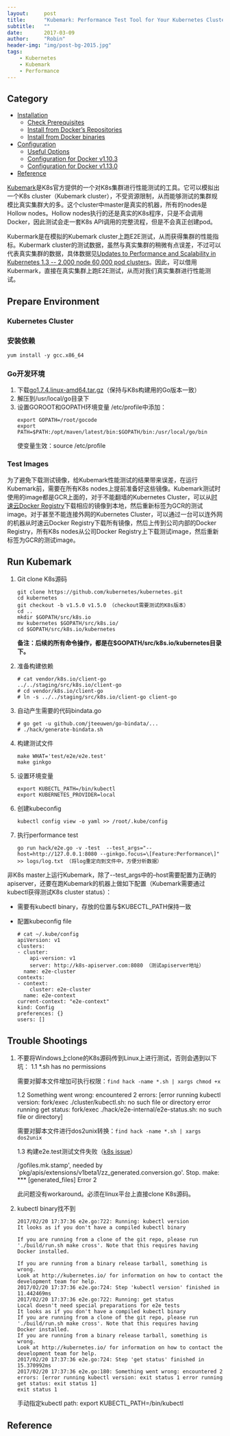 ```yaml
---
layout:     post
title:      "Kubemark: Performance Test Tool for Your Kubernetes Cluster"
subtitle:   ""
date:       2017-03-09
author:     "Robin"
header-img: "img/post-bg-2015.jpg"
tags:
    - Kubernetes
    - Kubemark
    - Performance
---
```


## Category

- [Installation](#installation)
	- [Check Prerequisites](#check-prerequisites)
	- [Install from Docker’s Repositories](#install-from-dockers-repositories)
	- [Install from Docker binaries](#install-from-docker-binaries)
- [Configuration](#configuration)
	- [Useful Options](#useful-options)
	- [Configuration for Docker v1.10.3](#configuration-for-docker-v1.10.3)
	- [Configuration for Docker v1.13.0](#configuration-for-docker-v1.13.0)
- [Reference](#reference)

[Kubemark](https://github.com/kubernetes/community/blob/master/contributors/devel/kubemark-guide.md)是K8s官方提供的一个对K8s集群进行性能测试的工具。它可以模拟出一个K8s cluster（Kubemark cluster），不受资源限制，从而能够测试的集群规模比真实集群大的多。这个cluster中master是真实的机器，所有的nodes是Hollow nodes。Hollow nodes执行的还是真实的K8s程序，只是不会调用Docker，因此测试会走一套K8s API调用的完整流程，但是不会真正创建pod。

Kubermark是在模拟的Kubemark cluster上跑E2E测试，从而获得集群的性能指标。Kubermark cluster的测试数据，虽然与真实集群的稍微有点误差，不过可以代表真实集群的数据，具体数据见[Updates to Performance and Scalability in Kubernetes 1.3 -- 2,000 node 60,000 pod clusters](http://blog.kubernetes.io/2016/07/kubernetes-updates-to-performance-and-scalability-in-1.3.html)。因此，可以借用Kubermark，直接在真实集群上跑E2E测试，从而对我们真实集群进行性能测试。

## Prepare Environment

### Kubernetes Cluster

### 安装依赖

```
yum install -y gcc.x86_64
```

### Go开发环境

1. 下载[go1.7.4.linux-amd64.tar.gz](https://storage.googleapis.com/golang/go1.7.4.linux-amd64.tar.gz)（保持与K8s构建用的Go版本一致）
2. 解压到/usr/local/go目录下
3. 设置GOROOT和GOPATH环境变量
	/etc/profile中添加：
	```
	export GOPATH=/root/gocode
	export PATH=$PATH:/opt/maven/latest/bin:$GOPATH/bin:/usr/local/go/bin
	```
	使变量生效：source /etc/profile

### Test Images

为了避免下载测试镜像，给Kubemark性能测试的结果带来误差，在运行Kubemark前，需要在所有K8s nodes上提前准备好这些镜像。Kubemark测试时使用的image都是GCR上面的，对于不能翻墙的Kubernetes Cluster，可以从[时速云Docker Registry](https://hub.tenxcloud.com/)下载相应的镜像到本地，然后重新标签为GCR的测试image。对于甚至不能连接外网的Kubernetes Cluster，可以通过一台可以连外网的机器从时速云Docker Registry下载所有镜像，然后上传到公司内部的Docker Registry，所有K8s nodes从公司Docker Registry上下载测试image，然后重新标签为GCR的测试image。

## Run Kubemark

1. Git clone K8s源码

	```
	git clone https://github.com/kubernetes/kubernetes.git
	cd kubernetes
	git checkout -b v1.5.0 v1.5.0 （checkout需要测试的K8s版本）
	cd ..
	mkdir $GOPATH/src/k8s.io
	mv kubernetes $GOPATH/src/k8s.io/
	cd $GOPATH/src/k8s.io/kubernetes
	```
	**备注：后续的所有命令操作，都是在$GOPATH/src/k8s.io/kubernetes目录下。**

2. 准备构建依赖

	```
	# cat vendor/k8s.io/client-go
	../../staging/src/k8s.io/client-go
	# cd vendor/k8s.io/client-go
	# ln -s ../../staging/src/k8s.io/client-go client-go
	```

3. 自动产生需要的代码bindata.go

	```
	# go get -u github.com/jteeuwen/go-bindata/...
	# ./hack/generate-bindata.sh
	```

4. 构建测试文件

	```
	make WHAT='test/e2e/e2e.test'
	make ginkgo
	```

5. 设置环境变量

	```
	export KUBECTL_PATH=/bin/kubectl
	export KUBERNETES_PROVIDER=local
	```

6. 创建kubeconfig

	```
	kubectl config view -o yaml >> /root/.kube/config
	```

7. 执行performance test

	```
	go run hack/e2e.go -v -test  --test_args="--host=http://127.0.0.1:8080 --ginkgo.focus=\[Feature:Performance\]" >> logs/log.txt （将log重定向到文件中，方便分析数据）
	```

非K8s master上运行Kubemark，除了--test_args中的–host需要配置为正确的apiserver，还要在跑Kubemark的机器上做如下配置（Kubemark需要通过kubectl获得测试K8s cluster status）：

- 需要有kubectl binary，存放的位置与$KUBECTL_PATH保持一致
- 配置kubeconfig file

	```
	# cat ~/.kube/config
	apiVersion: v1
	clusters:
	- cluster:
	    api-version: v1
	    server: http://k8s-apiserver.com:8080 （测试apiserver地址）
	  name: e2e-cluster
	contexts:
	- context:
	    cluster: e2e-cluster
	  name: e2e-context
	current-context: "e2e-context"
	kind: Config
	preferences: {}
	users: []
	```


## Trouble Shootings

1. 不要将Windows上clone的K8s源码传到Linux上进行测试，否则会遇到以下坑：
	1.1 *.sh has no permissions
	
	需要对脚本文件增加可执行权限：```find hack -name *.sh | xargs chmod +x```
	
	1.2 Something went wrong: encountered 2 errors: [error running kubectl version: fork/exec ./cluster/kubectl.sh: no such file or directory error running get status: fork/exec ./hack/e2e-internal/e2e-status.sh: no such file or directory]
	
	需要对脚本文件进行dos2unix转换：```find hack -name *.sh | xargs dos2unix```
	
	1.3 构建e2e.test测试文件失败（[k8s issue](https://github.com/kubernetes/kubernetes/issues/30584#issuecomment-240070174)）
	
	/gofiles.mk.stamp', needed by `pkg/apis/extensions/v1beta1/zz_generated.conversion.go'.  Stop.
	make: *** [generated_files] Error 2
	
	此问题没有workaround。必须在linux平台上直接clone K8s源码。

2. kubectl binary找不到

	```
	2017/02/20 17:37:36 e2e.go:722: Running: kubectl version
	It looks as if you don't have a compiled kubectl binary
	 
	If you are running from a clone of the git repo, please run
	'./build/run.sh make cross'. Note that this requires having
	Docker installed.
	 
	If you are running from a binary release tarball, something is wrong.
	Look at http://kubernetes.io/ for information on how to contact the
	development team for help.
	2017/02/20 17:37:36 e2e.go:724: Step 'kubectl version' finished in 11.442469ms
	2017/02/20 17:37:36 e2e.go:722: Running: get status
	Local doesn't need special preparations for e2e tests
	It looks as if you don't have a compiled kubectl binary
	If you are running from a clone of the git repo, please run
	'./build/run.sh make cross'. Note that this requires having
	Docker installed.
	If you are running from a binary release tarball, something is wrong.
	Look at http://kubernetes.io/ for information on how to contact the
	development team for help.
	2017/02/20 17:37:36 e2e.go:724: Step 'get status' finished in 15.370992ms
	2017/02/20 17:37:36 e2e.go:180: Something went wrong: encountered 2 errors: [error running kubectl version: exit status 1 error running get status: exit status 1]
	exit status 1
	```
	手动指定kubectl path: export KUBECTL_PATH=/bin/kubectl



## Reference